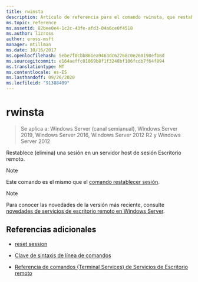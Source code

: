 ```yaml
---
title: rwinsta
description: Artículo de referencia para el comando rwinsta, que restablece (elimina) una sesión en un servidor host de sesión Escritorio remoto.
ms.topic: reference
ms.assetid: 82bee0e4-1c2c-43fe-afd3-04a6ce0f4518
ms.author: lizross
author: eross-msft
manager: mtillman
ms.date: 10/16/2017
ms.openlocfilehash: 5ebe7f0cbb861ea9463dc62768c0e260198efb8d
ms.sourcegitcommit: e164aeffc01069b8f1f3248bf106fcdb7f64f894
ms.translationtype: MT
ms.contentlocale: es-ES
ms.lasthandoff: 09/26/2020
ms.locfileid: "91388409"
---
```

# <a name="rwinsta"></a>rwinsta

> Se aplica a: Windows Server (canal semianual), Windows Server 2019, Windows Server 2016, Windows Server 2012 R2 y Windows Server 2012

Restablece (elimina) una sesión en un servidor host de sesión Escritorio remoto.

> [!NOTE]
> Este comando es el mismo que el [comando restablecer sesión](reset-session.md).

> [!NOTE]
> Para conocer las novedades de la versión más reciente, consulte [novedades de servicios de escritorio remoto en Windows Server](/previous-versions/windows/it-pro/windows-server-2012-r2-and-2012/dn283323(v=ws.11)).

## <a name="additional-references"></a>Referencias adicionales

- [reset session](reset-session.md)

- [Clave de sintaxis de línea de comandos](command-line-syntax-key.md)

- [Referencia de comandos (Terminal Services) de Servicios de Escritorio remoto](remote-desktop-services-terminal-services-command-reference.md)
